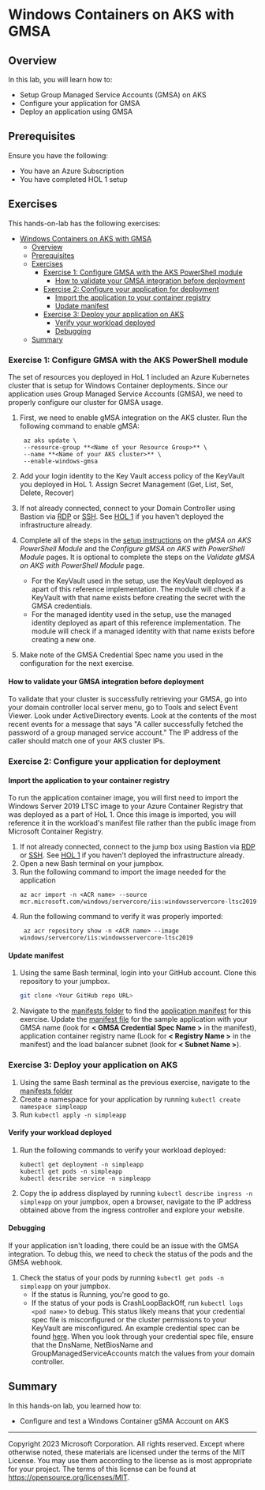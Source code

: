 # Windows Containers on AKS with GMSA

## Overview

In this lab, you will learn how to:

* Setup Group Managed Service Accounts (GMSA) on AKS 
* Configure your application for GMSA
* Deploy an application using GMSA

## Prerequisites

Ensure you have the following:

* You have an Azure Subscription
* You have completed HOL 1 setup

## Exercises

This hands-on-lab has the following exercises:

- [Windows Containers on AKS with GMSA](#windows-containers-on-aks-with-gmsa)
  - [Overview](#overview)
  - [Prerequisites](#prerequisites)
  - [Exercises](#exercises)
    - [Exercise 1: Configure GMSA with the AKS PowerShell module](#exercise-1-configure-gmsa-with-the-aks-powershell-module)
      - [How to validate your GMSA integration before deployment](#how-to-validate-your-gmsa-integration-before-deployment)
    - [Exercise 2: Configure your application for deployment](#exercise-2-configure-your-application-for-deployment)
      - [Import the application to your container registry](#import-the-application-to-your-container-registry)
      - [Update manifest](#update-manifest)
    - [Exercise 3: Deploy your application on AKS](#exercise-3-deploy-your-application-on-aks)
      - [Verify your workload deployed](#verify-your-workload-deployed)
      - [Debugging](#debugging)
  - [Summary](#summary)

### Exercise 1: Configure GMSA with the AKS PowerShell module<a name="ex1"></a>
The set of resources you deployed in HoL 1 included an Azure Kubernetes cluster that is setup for Windows Container deployments. Since our application uses Group Managed Service Accounts (GMSA), we need to properly configure our cluster for GMSA usage. 

1. First, we need to enable gMSA integration on the AKS cluster. Run the following command to enable gMSA:
   ```
    az aks update \
    --resource-group **<Name of your Resource Group>** \
    --name **<Name of your AKS cluster>** \
    --enable-windows-gmsa
   
   ```
    
2. Add your login identity to the Key Vault access policy of the KeyVault you deployed in HoL 1. Assign Secret Management (Get, List, Set, Delete, Recover)
3. If not already connected, connect to your Domain Controller using Bastion via [RDP](https://learn.microsoft.com/azure/bastion/bastion-connect-vm-rdp-windows) or [SSH](https://learn.microsoft.com/en-us/azure/bastion/bastion-connect-vm-ssh-windows). See [HOL 1](../01-setup/) if you haven't deployed the infrastructure already.
4. Complete all of the steps in the [setup instructions](https://learn.microsoft.com/virtualization/windowscontainers/manage-containers/gmsa-aks-ps-module) on the *gMSA on AKS PowerShell Module* and the *Configure gMSA on AKS with PowerShell Module* pages. It is optional to complete the steps on the *Validate gMSA on AKS with PowerShell Module* page. 
   - For the KeyVault used in the setup, use the KeyVault deployed as apart of this reference implementation. The module will check if a KeyVault with that name exists before creating the secret with the GMSA credentials.
   - For the managed identity used in the setup, use the managed identity deployed as apart of this reference implementation. The module will check if a managed identity with that name exists before creating a new one.
5. Make note of the GMSA Credential Spec name you used in the configuration for the next exercise.

#### How to validate your GMSA integration before deployment

To validate that your cluster is successfully retrieving your GMSA, go into your domain controller local server menu, go to Tools and select Event Viewer. Look under ActiveDirectory events. Look at the contents of the most recent events for a message that says "A caller successfully fetched the password of a group managed service account." The IP address of the caller should match one of your AKS cluster IPs. 


### Exercise 2: Configure your application for deployment<a name="ex2"></a>

#### Import the application to your container registry
To run the application container image, you will first need to import the Windows Server 2019 LTSC image to your Azure Container Registry that was deployed as a part of HoL 1. Once this image is imported, you will reference it in the workload's manifest file rather than the public image from Microsoft Container Registry.

1. If not already connected, connect to the jump box using Bastion via [RDP](https://learn.microsoft.com/azure/bastion/bastion-connect-vm-rdp-windows) or [SSH](https://learn.microsoft.com/en-us/azure/bastion/bastion-connect-vm-ssh-windows). See [HOL 1](../01-setup/) if you haven't deployed the infrastructure already. 
2. Open a new Bash terminal on your jumpbox.
3. Run the following command to import the image needed for the application
   ```
   az acr import -n <ACR name> --source mcr.microsoft.com/windows/servercore/iis:windowsservercore-ltsc2019
   ```
4. Run the following command to verify it was properly imported:
   ```
    az acr repository show -n <ACR name> --image windows/servercore/iis:windowsservercore-ltsc2019
    ```
#### Update manifest

1. Using the same Bash terminal, login into your GitHub account. Clone this repository to your jumpbox. 
    ```bash
    git clone <Your GitHub repo URL>
    ```  
2. Navigate to the [manifests folder](./manifests/) to find the [application manifest](./manifests/deployment_sampleapp.yml) for this exercise. Update the [manifest file](./manifests/deployment_sampleapp.yml) for the sample application with your GMSA name (look for **< GMSA Credential Spec Name >** in the manifest), application container registry name (Look for **< Registry Name >** in the manifest) and the load balancer subnet (look for **< Subnet Name >**).

### Exercise 3: Deploy your application on AKS<a name="ex3"></a>

1. Using the same Bash terminal as the previous exercise, navigate to the [manifests folder](./manifests/)
2. Create a namespace for your application by running ```kubectl create namespace simpleapp```
3. Run ```kubectl apply -n simpleapp```

#### Verify your workload deployed

1. Run the following commands to verify your workload deployed:
    ```
    kubectl get deployment -n simpleapp
    kubectl get pods -n simpleapp
    kubectl describe service -n simpleapp
    ```
2. Copy the ip address displayed by running `kubectl describe ingress -n simpleapp` on your jumpbox, open a browser, navigate to the IP address obtained above from the ingress controller and explore your website.

#### Debugging 
If your application isn't loading, there could be an issue with the GMSA integration. To debug this, we need to check the status of the pods and the GMSA webhook.

1. Check the status of your pods by running  `kubectl get pods -n simpleapp` on your jumpbox. 
   - If the status is Running, you're good to go. 
   - If the status of your pods is CrashLoopBackOff, run `kubectl logs <pod name>` to debug. This status likely means that your credential spec file is misconfigured or the cluster permissions to your KeyVault are misconfigured. An example credential spec can be found [here](https://learn.microsoft.com/en-us/virtualization/windowscontainers/manage-containers/manage-serviceaccounts#create-a-credential-spec). When you look through your credential spec file, ensure that the DnsName, NetBiosName and GroupManagedServiceAccounts match the values from your domain controller.

## Summary

In this hands-on lab, you learned how to:

* Configure and test a Windows Container gSMA Account on AKS


----

Copyright 2023 Microsoft Corporation. All rights reserved. Except where otherwise noted, these materials are licensed under the terms of the MIT License. You may use them according to the license as is most appropriate for your project. The terms of this license can be found at https://opensource.org/licenses/MIT.